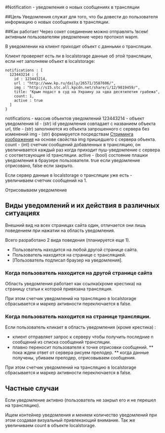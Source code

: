 #Notification - уведомления о новых сообщениях в трансляции

##Цель
Уведомления служат для того, что бы довести до пользователя информацию о новых
сообщениях в трансляции.

##Как работает
Через сокет соединение можно отправлять !всем! активным пользователям уведомление через протокол wapm.

В уведомлении на клиент приходит объект с данными о трансляции.

Клиент проверяет есть ли в localstorage данные об этой трансляции, если нет заполняем объект в localstorage:

```
notifications : [
  123443214 : {
    id : 123443214,
    url : "http://www.kp.ru/daily/26571/3587606/",
    img : "http://s15.stc.all.kpcdn.net/share/i/12/9819459/",
    title: "Крым подаст в суд на Украину за «два десятилетия грабежа",
    count: 1,
    active : true
  ]
}
```
notifications - массив объектов уведомлений
123443214 - объект уведомления
id - (str) id уведомления совпадает с названием объекта
url, title - (str) заполняются из объекта запрошенного с сервера без изменений
img - (str) формируется посредствам [Стриминга изображения](http://teamwork.dev.kp.ru/projects/mobile/wiki/Striming) на основе свойства img пришедшего с сервера объекта.
count - (int) счетчик сообщений добавленных в трансляцию, он увеличивается каждый раз когда приходит пуш-уведомление с сервера с соответсвующие id трансляции.
active - (bool) состояние плашки уведомления в браузере пользователя. true если уведомление отрисовано, false если закрыто.

Если сервер данные в localstorage о трансляции уже есть - увеличиваем счетчик сообщений на 1.

Отрисовываем уведомление

## Виды уведомлений и их действия в различных ситуациях

Внешний вид на всех страницах сайта один, отличается они лишь поведением при нажатии на область уведомления.

Всего разработано 2 вида поведения (планируется еще 1).

* Пользователь находится на любой другой странице сайта.
* Пользователь находится на странице с трансляцией.
* [Пользователь подписал браузер на уведомления].

### Когда пользователь находится на другой странице сайта

Область уведомления работает как ссылка(кроме крестика) на страницу статьи к которой привязана трансляция.

При этом счетчик уведомлений на трансляцию в localstorage сбрасывается и маркер активности переключается в false.

### Когда пользователь находится на странице трансляции.

Если пользователь кликает в область уведомления (кроме крестика) :

* клиент отправляет запрос к серверу чтобы получить последние n сообщений из списка сообщений трансляции.
* плавно переносит пользователя к точке отрисовки сообщений.
** пока ждем ответ от сервера рисуем прелодер.
** когда данные получены, убиваем прелодер, отрисовываем сообщения.

При этом счетчик уведомлений на трансляцию в localstorage сбрасывается и маркер активности переключается в false.


## Частные случаи
Если уведомление активно (пользователь не закрыл его и не перешел на трансляцию).

Ищем контейнер уведомления и меняем количество уведомлений при этом создавая визуальный привлекающий внимание. Так же увеличиваем count в объекте localstorage.
